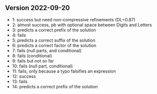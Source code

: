 
## Version 2022-09-20

- 1: success but need non-compressive refinements (DL=0.87)
- 2: almost success, pb with optional space between Digits and Letters
- 3: predicts a correct prefix of the solution
- 4: fails
- 5: predicts a correct suffix of the solution
- 6: predicts a correct factor of the solution
- 7: fails (null parts, and conditional)
- 8: fails (conditional)
- 9: fails but not so far
- 10: fails (null part, conditional)
- 11: fails, only because a typo falsifies an expression
- 12: success
- 13: fails
- 14: predicts a correct prefix of the solution
